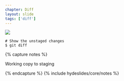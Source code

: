 ```yaml
---
chapter: Diff
layout: slide
tags: ['diff']
---
```


<img class="diagram" src="assets/diagrams/diff/working.png">

	# Show the unstaged changes
	$ git diff

{% capture notes %}

Working copy to staging

{% endcapture %}
{% include hydeslides/core/notes %}
